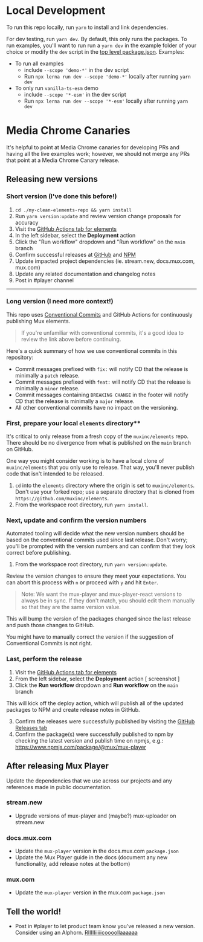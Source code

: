 # Local Development

To run this repo locally, run `yarn` to install and link dependencies.

For dev testing, run `yarn dev`. By default, this only runs the packages.
To run examples, you'll want to run run a `yarn dev` in the example folder of your choice or modify the `dev` script in the [top level package.json](./package.json).
Examples:

- To run all examples
  - include `--scope 'demo-*'` in the dev script
  - Run `npx lerna run dev --scope 'demo-*'` locally after running `yarn dev`
- To only run `vanilla-ts-esm` demo
  - include `--scope '*-esm'` in the dev script
  - Run `npx lerna run dev --scope '*-esm'` locally after running `yarn dev`

# Media Chrome Canaries

It's helpful to point at Media Chrome canaries for developing PRs and having all the live examples work; however, we should not merge any PRs that point at a Media Chrome Canary release.

## Releasing new versions

### Short version (I've done this before!)
1. `cd ./my-clean-elements-repo && yarn install`
2. Run `yarn version:update` and review version change proposals for accuracy
3. Visit the [GitHub Actions tab for elements](https://github.com/muxinc/elements/actions)
4. In the left sidebar, select the **Deployment** action
5. Click the "Run workflow" dropdown and "Run workflow" on the `main` branch
6. Confirm successful releases at [GitHub](https://github.com/muxinc/elements/releases) and [NPM](https://www.npmjs.com/package/@mux/mux-player)
7. Update impacted project dependencies (ie. stream.new, docs.mux.com, mux.com)
8. Update any related documentation and changelog notes
9. Post in #player channel
---
### Long version (I need more context!)

This repo uses [Conventional Commits](https://www.conventionalcommits.org/en/v1.0.0/)
and GitHub Actions for continuously publishing Mux elements.

> If you're unfamiliar with conventional commits, it's a good idea to review the link above before continuing.

Here's a quick summary of how we use conventional commits in this repository:

- Commit messages prefixed with `fix:` will notify CD that the release is minimally a `patch` release.
- Commit messages prefixed with `feat:` will notify CD that the release is minimally a `minor` release.
- Commit messages containing `BREAKING CHANGE` in the footer will notify CD that the release is minimally a `major` release.
- All other conventional commits have no impact on the versioning.

### First, prepare your local `elements` directory**

It's critical to only release from a fresh copy of the `muxinc/elements` repo. There should be no divergence from what is published on the `main` branch on GitHub.

One way you might consider working is to have a local clone of `muxinc/elements` that you only use to release. That way, you'll never publish code that isn't intended to be released.

1. `cd` into the `elements` directory where the origin is set to `muxinc/elements`. Don't use your forked repo; use a separate directory that is cloned from `https://github.com/muxinc/elements`.
2. From the workspace root directory, run `yarn install`.

### Next, update and confirm the version numbers

Automated tooling will decide what the new version numbers should be based on the conventional commits used since last release. Don't worry; you'll be prompted with the version numbers and can confirm that they look correct before publishing.

1. From the workspace root directory, run `yarn version:update`.

Review the version changes to ensure they meet your expectations. You can abort this process with `n` or proceed with `y` and hit `Enter`.

> Note: We want the mux-player and mux-player-react versions to always be in sync. If they don't match, you should edit them manually so that they are the same version value.

   This will bump the version of the packages changed since the last release and push those changes to GitHub.
   <!-- discuss this next line in an OE eng sync mtg -->
   You might have to manually correct the version if the suggestion of Conventional Commits is not right.

### Last, perform the release

1. Visit the [GitHub Actions tab for elements](https://github.com/muxinc/elements/actions)
2. From the left sidebar, select the **Deployment** action
[ screenshot ]
2. Click the **Run workflow** dropdown and **Run workflow** on the `main` branch

This will kick off the deploy action, which will publish all of the updated packages to NPM and create release notes in GitHub.

3. Confirm the releases were successfully published by visiting the [GitHub Releases tab](https://github.com/muxinc/elements/releases)
4. Confirm the package(s) were successfully published to npm by checking the latest version and publish time on npmjs, e.g.: https://www.npmjs.com/package/@mux/mux-player

## After releasing Mux Player

Update the dependencies that we use across our projects and any references made in public documentation.

### stream.new
- Upgrade versions of mux-player and (maybe?) mux-uploader on stream.new
### docs.mux.com
- Update the `mux-player` version in the docs.mux.com `package.json`
- Update the Mux Player guide in the docs (document any new functionality, add release notes at the bottom)

### mux.com
- Update the `mux-player` version in the mux.com `package.json`
## Tell the world!
- Post in #player to let product team know you've released a new version. Consider using an Alphorn. [RIIIIIiiiiicoooollaaaaaa](https://en.wikipedia.org/wiki/Alphorn)